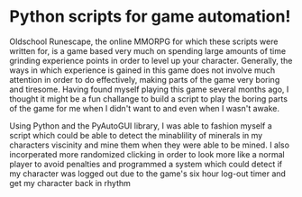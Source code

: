 # Python scripts for game automation!

Oldschool Runescape, the online MMORPG for which these scripts were written for, is a game based very much on spending large amounts of time grinding experience points in order to level up your character. Generally, the ways in which experience is gained in this game does not involve much attention in order to do effectively, making parts of the game very boring and tiresome. Having found myself playing this game several months ago, I thought it might be a fun challange to build a script to play the boring parts of the game for me when I didn't want to and even when I wasn't awake.

Using Python and the PyAutoGUI library, I was able to fashion myself a script which could be able to detect the minablility of minerals in my characters viscinity and mine them when they were able to be mined. I also incorperated more randomized clicking in order to look more like a normal player to avoid penalties and programmed a system which could detect if my character was logged out due to the game's six hour log-out timer and get my character back in rhythm
